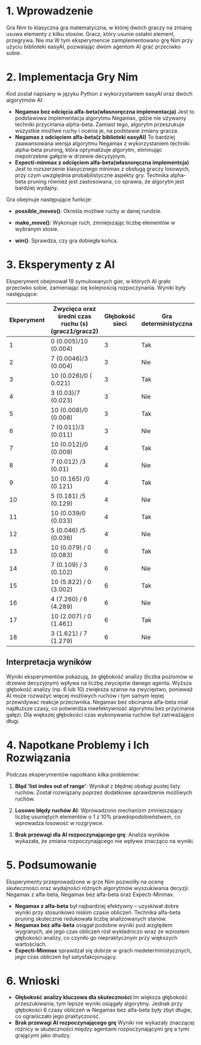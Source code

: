 # 1. Wprowadzenie

Gra Nim to klasyczna gra matematyczna, w której dwóch graczy na zmianę usuwa elementy z kilku stosów. Gracz, który usunie ostatni element, przegrywa. Nie ma W tym eksperymencie zaimplementowano grę Nim przy użyciu biblioteki easyAI, pozwalając dwóm agentom AI grać przeciwko sobie.

# 2. Implementacja Gry Nim

Kod został napisany w języku Python z wykorzystaniem easyAI oraz dwóch algorytmów AI:
 * **Negamax bez odcięcia alfa-beta(własnoręczna implementacja)** Jest to podstawowa implementacja algorytmu Negamax, gdzie nie używamy techniki przycinania alpha-beta. Zamiast tego, algorytm przeszukuje wszystkie możliwe ruchy i ocenia je, na podstawie zmiany gracza.
 * **Negamax z odcięciem alfa-beta(z biblioteki easyAI)** To bardziej zaawansowana wersja algorytmu Negamax z wykorzystaniem techniki alpha-beta pruning, która optymalizuje algorytm, eliminując niepotrzebne gałęzie w drzewie decyzyjnym.
 * **Expecti-minmax z odcięciem alfa-beta(własnoręczna implementcja)** Jest to rozszerzenie klasycznego minimax z obsługą graczy losowych, przy czym uwzględnia probabilistyczne aspekty gry. Technika alpha-beta pruning również jest zastosowana, co sprawia, że algorytm jest bardziej wydajny.

Gra obejmuje następujące funkcje:

 * **possible_moves()**: Określa możliwe ruchy w danej rundzie.

 * **make_move()**: Wykonuje ruch, zmniejszając liczbę elementów w wybranym stosie.

 * **win()**: Sprawdza, czy gra dobiegła końca.


# 3. Eksperymenty z AI

Eksperyment obejmował 18 symulowanych gier, w których AI grało przeciwko sobie, zamieniając się kolejnością rozpoczynania. Wyniki były następujące:

| Ekperyment | Zwycięca oraz średni czas ruchu (s)(gracz1/gracz2) | Głębokość sieci | Gra deterministyczna | Ilość rozgrywek | Algorytm       |
|------------|----------------------------------------------------|-----------------|----------------------|-----------------|----------------|
| 1          | 0 (0.005)/10 (0.004)                               | 3               | Tak                  | 10              | Negamax z ab   |
| 2          | 7 (0.0046)/3  (0.004)                              | 3               | Nie                  | 10              | Negamax z ab   |
| 3          | 10 (0.026)/0 ( 0.021)                              | 3               | Tak                  | 10              | Negamax bez ab |
| 4          | 3 (0.03)/7 (0.023)                                 | 3               | Nie                  | 10              | Negamax bez ab |
| 5          | 10 (0.008)/0 (0.008)                               | 3               | Tak                  | 10              | Expecti-minmax |
| 6          | 7 (0.011)/3 (0.011)                                | 3               | Nie                  | 10              | Expecti-minmax |
| 7          | 10 (0.012)/0 (0.009)                               | 4               | Tak                  | 10              | Negamax z ab   |
| 8          | 7 (0.012) /3 (0.01)                                | 4               | Nie                  | 10              | Negamax z ab   |
| 9          | 10 (0.165) /0 (0.121)                              | 4               | Tak                  | 10              | Negamax bez ab |
| 10         | 5 (0.181) /5 (0.129)                               | 4               | Nie                  | 10              | Negamax bez ab |
| 11         | 10 (0.039/0 (0.033)                                | 4               | Tak                  | 10              | Expecti-minmax |
| 12         | 5 (0.046) /5 (0.036)                               | 4               | Nie                  | 10              | Expecti-minmax |
| 13         | 10 (0.079) / 0 (0.083)                             | 6               | Tak                  | 10              | Negamax z ab   |
| 14         | 7 (0.109) / 3 (0.102)                              | 6               | Nie                  | 10              | Negamax z ab   |
| 15         | 10 (5.822) / 0 (3.002)                             | 6               | Tak                  | 10              | Negamax bez ab |
| 16         | 4 (7.260) / 6 (4.289)                              | 6               | Nie                  | 10              | Negamaz bez ab |
| 17         | 10 (2.007) / 0 (1.461)                             | 6               | Tak                  | 10              | Expecti-minmax |
| 18         | 3 (1.621) / 7 (1.279)                              | 6               | Nie                  | 10              | Expecti-minmax |

## Interpretacja wyników
Wyniki eksperymentów pokazują, że głębokość analizy (liczba poziomów w drzewie decyzyjnym) wpływa na liczbę zwycięstw danego agenta. Wyższa głębokość analizy (np. 6 lub 10) zwiększa szanse na zwycięstwo, ponieważ AI może rozważyć więcej możliwych ruchów i tym samym lepiej przewidywać reakcje przeciwnika.
Negamax bez obcinania alfa-beta miał najdłuższe czasy, co potwierdza nieefektywność algorytmu bez przycinania gałęzi. Dla większej głębokości czas wykonywania ruchów był zatrważająco długi.
# 4. Napotkane Problemy i Ich Rozwiązania

Podczas eksperymentów napotkano kilka problemów:

1. **Błąd 'list index out of range'**: Wynikał z błędnej obsługi pustej listy ruchów. Został rozwiązany poprzez dodatkowe sprawdzenie możliwych ruchów.

2. **Losowe błędy ruchów AI**: Wprowadzono mechanizm zmniejszający liczbę usuniętych elementów o 1 z 10% prawdopodobieństwem, co wprowadza losowość w rozgrywce.

3. **Brak przewagi dla AI rozpoczynającego grę**: Analiza wyników wykazała, że zmiana rozpoczynającego nie wpływa znacząco na wyniki.

# 5. Podsumowanie 
Eksperymenty przeprowadzone w grze Nim pozwoliły na ocenę skuteczności oraz wydajności różnych algorytmów wyszukiwania decyzji: Negamax z alfa-beta, Negamax bez alfa-beta oraz Expecti-Minmax.
* **Negamax z alfa-beta** był najbardziej efektywny – uzyskiwał dobre wyniki przy stosunkowo niskim czasie obliczeń. Technika alfa-beta pruning skutecznie redukowała liczbę analizowanych stanów.
* **Negamax bez alfa-beta** osiągał podobne wyniki pod względem wygranych, ale jego czas obliczeń rósł wykładniczo wraz ze wzrostem głębokości analizy, co czyniło go niepraktycznym przy większych wartościach.
* **Expecti-Minmax** sprawdzał się dobrze w grach niedeterministycznych, jego czas obliczeń był satysfakcjonujący.


# 6. Wnioski
* **Głębokość analizy kluczowa dla skuteczności**
Im większa głębokość przeszukiwania, tym lepsze wyniki osiągały algorytmy. Jednak przy głębokości 6 czasy obliczeń w Negamax bez alfa-beta były zbyt długie, co ograniczało jego praktyczność.
*  **Brak przewagi AI rozpoczynającego grę**
   Wyniki nie wykazały znaczącej różnicy w skuteczności między agentami rozpoczynającymi grę a tymi grającymi jako drudzy.